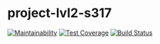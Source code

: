 # project-lvl2-s317
[![Maintainability](https://api.codeclimate.com/v1/badges/8fbe69da3fca0e3ccc7e/maintainability)](https://codeclimate.com/github/skhrv/project-lvl2-s317/maintainability) [![Test Coverage](https://api.codeclimate.com/v1/badges/8fbe69da3fca0e3ccc7e/test_coverage)](https://codeclimate.com/github/skhrv/project-lvl2-s317/test_coverage) [![Build Status](https://travis-ci.org/skhrv/project-lvl2-s317.svg?branch=master)](https://travis-ci.org/skhrv/project-lvl2-s317)
